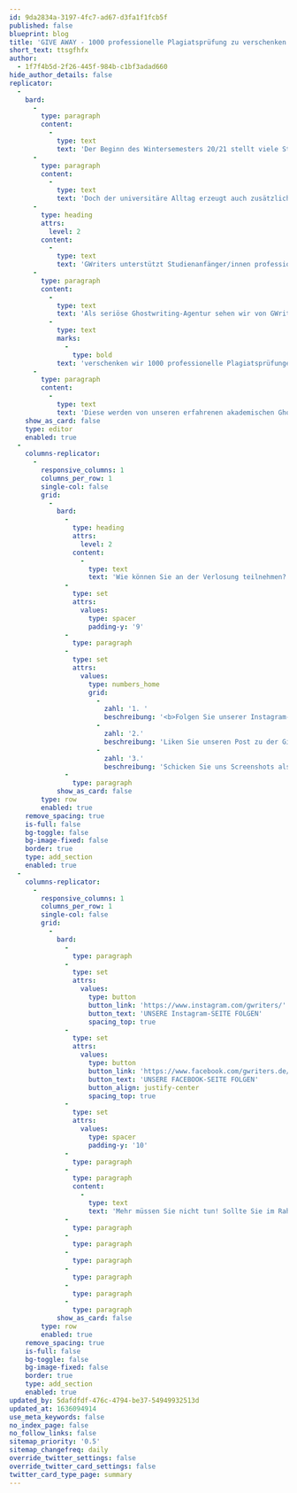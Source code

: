 ```yaml
---
id: 9da2834a-3197-4fc7-ad67-d3fa1f1fcb5f
published: false
blueprint: blog
title: 'GIVE AWAY - 1000 professionelle Plagiatsprüfung zu verschenken!'
short_text: ttsgfhfx
author:
  - 1f7f4b5d-2f26-445f-984b-c1bf3adad660
hide_author_details: false
replicator:
  -
    bard:
      -
        type: paragraph
        content:
          -
            type: text
            text: 'Der Beginn des Wintersemesters 20/21 stellt viele Studierende vor neue Herausforderungen. Die Rückkehr zu Präsenzveranstaltungen nach der Corona Pandemie wird sowohl von Studienanfänger/innen als auch von erfahrenen Studierenden als große Chance auf einen Schritt in Richtung Normalität gesehen.'
      -
        type: paragraph
        content:
          -
            type: text
            text: 'Doch der universitäre Alltag erzeugt auch zusätzlichen Stress bei vielen, die sich in den vergangenen 1,5 Jahren an die Selbstorganisation in den eigenen vier Wänden gewöhnt haben. Und auch die Anforderungen an akademische Arbeiten, die in jüngster Vergangenheit mit Rücksicht auf den beschränkten Zugriff auf universitäre Ressourcen etwas zurückgegangen sind, werden nun wieder angezogen!'
      -
        type: heading
        attrs:
          level: 2
        content:
          -
            type: text
            text: 'GWriters unterstützt Studienanfänger/innen professionell'
      -
        type: paragraph
        content:
          -
            type: text
            text: 'Als seriöse Ghostwriting-Agentur sehen wir von GWriters uns in der Verantwortung, Studierende bei dem Wiedereinstieg in das "wahre Studieren" zu unterstützen. Aus diesem Grund '
          -
            type: text
            marks:
              -
                type: bold
            text: 'verschenken wir 1000 professionelle Plagiatsprüfungen!'
      -
        type: paragraph
        content:
          -
            type: text
            text: 'Diese werden von unseren erfahrenen akademischen Ghostwritern mit Hilfe professioneller Software durchgeführt, die auch von vielen Universitäten verwendet wird. So können Sie sich sicher sein, dass Ihre erste Hausarbeit oder Seminararbeit ein Erfolg wird. Auch für Abschlussarbeiten wie Ihre Bachelorarbeit, Masterarbeit oder Doktorarbeit können Sie die kostenlose Plagiatsprüfung verwenden, die Entscheidung liegt bei Ihnen.'
    show_as_card: false
    type: editor
    enabled: true
  -
    columns-replicator:
      -
        responsive_columns: 1
        columns_per_row: 1
        single-col: false
        grid:
          -
            bard:
              -
                type: heading
                attrs:
                  level: 2
                content:
                  -
                    type: text
                    text: 'Wie können Sie an der Verlosung teilnehmen?'
              -
                type: set
                attrs:
                  values:
                    type: spacer
                    padding-y: '9'
              -
                type: paragraph
              -
                type: set
                attrs:
                  values:
                    type: numbers_home
                    grid:
                      -
                        zahl: '1. '
                        beschreibung: '<b>Folgen Sie unserer Instagram- bzw. Facebook- Seite'
                      -
                        zahl: '2.'
                        beschreibung: 'Liken Sie unseren Post zu der Give-Away-Aktion und markieren Sie zwei Freunde in den Kommentaren'
                      -
                        zahl: '3.'
                        beschreibung: 'Schicken Sie uns Screenshots als Nachweis an contact@gwriters.de mit dem Betreff <br> "Plagiatsprüfung Give-Away"'
              -
                type: paragraph
            show_as_card: false
        type: row
        enabled: true
    remove_spacing: true
    is-full: false
    bg-toggle: false
    bg-image-fixed: false
    border: true
    type: add_section
    enabled: true
  -
    columns-replicator:
      -
        responsive_columns: 1
        columns_per_row: 1
        single-col: false
        grid:
          -
            bard:
              -
                type: paragraph
              -
                type: set
                attrs:
                  values:
                    type: button
                    button_link: 'https://www.instagram.com/gwriters/'
                    button_text: 'UNSERE Instagram-SEITE FOLGEN'
                    spacing_top: true
              -
                type: set
                attrs:
                  values:
                    type: button
                    button_link: 'https://www.facebook.com/gwriters.de/'
                    button_text: 'UNSERE FACEBOOK-SEITE FOLGEN'
                    button_align: justify-center
                    spacing_top: true
              -
                type: set
                attrs:
                  values:
                    type: spacer
                    padding-y: '10'
              -
                type: paragraph
              -
                type: paragraph
                content:
                  -
                    type: text
                    text: 'Mehr müssen Sie nicht tun! Sollte Sie im Rahmen der Verlosung ausgewählt werden, erhalten Sie von uns einen Code per E-Mail, den Sie jederzeit bis zum Ende des Wintersemesters 20/21 einlösen können.'
              -
                type: paragraph
              -
                type: paragraph
              -
                type: paragraph
              -
                type: paragraph
              -
                type: paragraph
              -
                type: paragraph
            show_as_card: false
        type: row
        enabled: true
    remove_spacing: true
    is-full: false
    bg-toggle: false
    bg-image-fixed: false
    border: true
    type: add_section
    enabled: true
updated_by: 5dafdfdf-476c-4794-be37-54949932513d
updated_at: 1636094914
use_meta_keywords: false
no_index_page: false
no_follow_links: false
sitemap_priority: '0.5'
sitemap_changefreq: daily
override_twitter_settings: false
override_twitter_card_settings: false
twitter_card_type_page: summary
---
```

